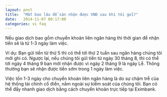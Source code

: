 ```yaml
---
layout: post
title:  "Mất bao lâu để sàn nhận được VNĐ sau khi tôi gửi?"
date:   2014-11-07 00:17:00
categories: vi faq
---
```


Nếu giao dịch bao gồm chuyển khoản liên ngân hàng thì thời gian để nhận tiền sẽ là từ 1-3 ngày làm việc.

Ví dụ: Bạn gửi tiền từ thứ 5 thì có thể tới thứ 2 tuần sau ngân hàng chúng tôi mới ghi có. Ngược lại, nếu chúng tôi gửi tiền từ ngày 30 tháng 8, thì có thể tới ngày 4 tháng 9 bạn mới nhận được vì ngày 2 tháng 9 là ngày Lễ. Thông thường bạn sẽ nhận được tiền sớm trong 1 ngày làm việc.

Việc tốn 1-3 ngày cho chuyển khoản liên ngân hàng là do sự chậm trễ của hệ thống tài chính cổ điển, nằm ngoài sự kiểm soát của chúng tôi. Bạn có thể đẩy nhanh giao dịch bằng cách chuyển khoản trực tiếp tại Eximbank.